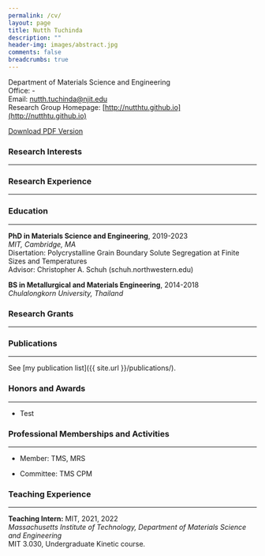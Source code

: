 ```yaml
---
permalink: /cv/
layout: page
title: Nutth Tuchinda
description: ""
header-img: images/abstract.jpg
comments: false
breadcrumbs: true
---
```


Department of Materials Science and Engineering<br>
Office: -<br>
Email: nutth.tuchinda@njit.edu<br>
Research Group Homepage: [http://nutthtu.github.io](http://nutthtu.github.io)

<div markdown="0">
    <a href="{{ site.url }}/downloads/CV.pdf" class="btn btn-success">Download PDF Version</a>
</div>

### Research Interests
-----


### Research Experience
-----

### Education
-----

**PhD in Materials Science and Engineering**, 2019-2023<br>
*MIT, Cambridge, MA*<br>
Disertation: Polycrystalline Grain Boundary Solute Segregation at Finite Sizes and Temperatures<br>
Advisor: Christopher A. Schuh (schuh.northwestern.edu)

**BS in Metallurgical and Materials Engineering**, 2014-2018<br>
*Chulalongkorn University, Thailand*

### Research Grants
-----

### Publications
-----

See [my publication list]({{ site.url }}/publications/).

### Honors and Awards
-----

- Test

### Professional Memberships and Activities
-----

- Member: TMS, MRS

- Committee: TMS CPM

### Teaching Experience
-----

**Teaching Intern:** MIT, 2021, 2022<br>
*Massachusetts Institute of Technology, Department of Materials Science and Engineering*<br>
MIT 3.030, Undergraduate Kinetic course.

